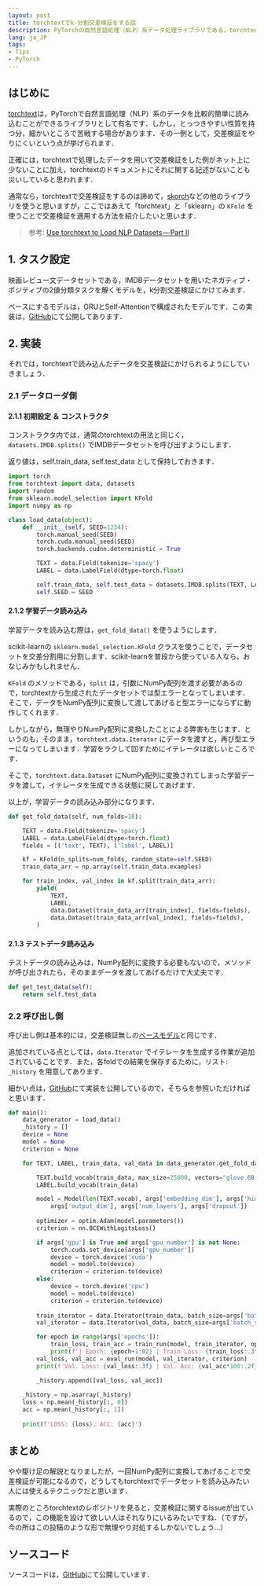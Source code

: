 ```yaml
---
layout: post
title: torchtextでk-分割交差検証をする話
description: PyTorchの自然言語処理（NLP）系データ処理ライブラリである，torchtextでどうしても交差検証をしたい人のためのTipsです．scikit-learnライクな，交差検証をしやすいライブラリとして有名である，skorchは使いません．
lang: ja_JP
tags:
- Tips
- PyTorch
---
```


## はじめに
[torchtext](https://github.com/pytorch/text)は，PyTorchで自然言語処理（NLP）系のデータを比較的簡単に読み込むことができるライブラリとして有名です．しかし，とっつきやすい性質を持つ分，細かいところで苦戦する場合があります．その一例として，交差検証をやりにくいという点が挙げられます．

正確には，torchtextで処理したデータを用いて交差検証をした例がネット上に少ないことに加え，torchtextのドキュメントにそれに関する記述がないことも災いしていると思われます．

通常なら，torchtextで交差検証をするのは諦めて，[skorch](https://github.com/skorch-dev/skorch)などの他のライブラリを使うと思いますが，ここではあえて「torchtext」と「sklearn」の `KFold` を使うことで交差検証を適用する方法を紹介したいと思います．

> <i class="fas fa-link" style="padding: 0 2px 0 0;"></i>参考: [Use torchtext to Load NLP Datasets — Part II](https://towardsdatascience.com/use-torchtext-to-load-nlp-datasets-part-ii-f146c8b9a496)

<div class="inside-ads">
<script async src="//pagead2.googlesyndication.com/pagead/js/adsbygoogle.js"></script>
<ins class="adsbygoogle"
     style="display:block; text-align:center;"
     data-ad-layout="in-article"
     data-ad-format="fluid"
     data-ad-client="ca-pub-1838422896597988"
     data-ad-slot="7676908062"></ins>
<script>
     (adsbygoogle = window.adsbygoogle || []).push({});
</script>
</div>

## 1. タスク設定
映画レビュー文データセットである，IMDBデータセットを用いたネガティブ・ポジティブの2値分類タスクを解くモデルを，k分割交差検証にかけてみます．

ベースにするモデルは，GRUとSelf-Attentionで構成されたモデルです．この実装は，[GitHub](https://github.com/gucci-j/imdb-classification-gru)にて公開してあります．

## 2. 実装
それでは，torchtextで読み込んだデータを交差検証にかけられるようにしていきましょう．

### 2.1 データローダ側
#### 2.1.1 初期設定 ＆ コンストラクタ

コンストラクタ内では，通常のtorchtextの用法と同じく，`datasets.IMDB.splits()` でIMDBデータセットを呼び出すようにします．

返り値は，self.train_data, self.test_data として保持しておきます．

```python
import torch
from torchtext import data, datasets
import random
from sklearn.model_selection import KFold
import numpy as np

class load_data(object):
    def __init__(self, SEED=1234):
        torch.manual_seed(SEED)
        torch.cuda.manual_seed(SEED)
        torch.backends.cudnn.deterministic = True

        TEXT = data.Field(tokenize='spacy')
        LABEL = data.LabelField(dtype=torch.float)

        self.train_data, self.test_data = datasets.IMDB.splits(TEXT, LABEL)
        self.SEED = SEED
```

#### 2.1.2 学習データ読み込み

学習データを読み込む際は，`get_fold_data()` を使うようにします．

scikit-learnの `sklearn.model_selection.KFold` クラスを使うことで，データセットを交差分割用に分割します．scikit-learnを普段から使っている人なら，おなじみかもしれません．

`KFold` のメソッドである，`split` は，引数にNumPy配列を渡す必要があるので，torchtextから生成されたデータセットでは型エラーとなってしまいます．そこで，データをNumPy配列に変換して渡してあげると型エラーにならずに動作してくれます．

しかしながら，無理やりNumPy配列に変換したことによる弊害も生じます．というのも，そのまま，`torchtext.data.Iterator` にデータを渡すと，再び型エラーになってしまいます．学習をラクして回すためにイテレータは欲しいところです．

そこで，`torchtext.data.Dataset` にNumPy配列に変換されてしまった学習データを渡して，イテレータを生成できる状態に戻してあげます．

以上が，学習データの読み込み部分になります．

```python
def get_fold_data(self, num_folds=10):

    TEXT = data.Field(tokenize='spacy')
    LABEL = data.LabelField(dtype=torch.float)
    fields = [('text', TEXT), ('label', LABEL)]

    kf = KFold(n_splits=num_folds, random_state=self.SEED)
    train_data_arr = np.array(self.train_data.examples)

    for train_index, val_index in kf.split(train_data_arr):
        yield(
            TEXT,
            LABEL,
            data.Dataset(train_data_arr[train_index], fields=fields),
            data.Dataset(train_data_arr[val_index], fields=fields),
        )
```

#### 2.1.3 テストデータ読み込み

テストデータの読み込みは，NumPy配列に変換する必要もないので，メソッドが呼び出されたら，そのままデータを渡してあげるだけで大丈夫です．

```python
def get_test_data(self):
    return self.test_data
```


### 2.2 呼び出し側

呼び出し側は基本的には，交差検証無しの[ベースモデル](https://github.com/gucci-j/imdb-classification-gru)と同じです．

追加されている点としては，`data.Iterator` でイテレータを生成する作業が追加されていることです．また，各foldでの結果を保存するために，リスト: `_history` を用意してあります．

細かい点は，[GitHub](https://github.com/gucci-j/pytorch-imdb-cv)にて実装を公開しているので，そちらを参照いただければと思います．

```python
def main():
    data_generator = load_data()
    _history = []
    device = None
    model = None
    criterion = None

    for TEXT, LABEL, train_data, val_data in data_generator.get_fold_data():

        TEXT.build_vocab(train_data, max_size=25000, vectors="glove.6B.300d")
        LABEL.build_vocab(train_data)

        model = Model(len(TEXT.vocab), args['embedding_dim'], args['hidden_dim'],
            args['output_dim'], args['num_layers'], args['dropout'])
        
        optimizer = optim.Adam(model.parameters())
        criterion = nn.BCEWithLogitsLoss()

        if args['gpu'] is True and args['gpu_number'] is not None:
            torch.cuda.set_device(args['gpu_number'])
            device = torch.device('cuda')
            model = model.to(device)
            criterion = criterion.to(device)
        else:
            device = torch.device('cpu')
            model = model.to(device)
            criterion = criterion.to(device)
        
        train_iterator = data.Iterator(train_data, batch_size=args['batch_size'], sort_key=lambda x: len(x.text), device=device)
        val_iterator = data.Iterator(val_data, batch_size=args['batch_size'], sort_key=lambda x: len(x.text), device=device)

        for epoch in range(args['epochs']):
            train_loss, train_acc = train_run(model, train_iterator, optimizer, criterion)
            print(f'| Epoch: {epoch+1:02} | Train Loss: {train_loss:.3f} | Train Acc: {train_acc*100:.2f}%')
        val_loss, val_acc = eval_run(model, val_iterator, criterion)
        print(f'Val. Loss: {val_loss:.3f} | Val. Acc: {val_acc*100:.2f}% |')

        _history.append([val_loss, val_acc])
    
    _history = np.asarray(_history)
    loss = np.mean(_history[:, 0])
    acc = np.mean(_history[:, 1])
    
    print(f'LOSS: {loss}, ACC: {acc}')
```

## まとめ

やや駆け足の解説となりましたが，一回NumPy配列に変換してあげることで交差検証が可能になるので，どうしてもtorchtextでデータセットを読み込みたい人には使えるテクニックだと思います．

実際のところtorchtextのレポジトリを見ると，交差検証に関するissueが出ているので，この機能を設けて欲しい人はそれなりにいるみたいですね．（ですが，今の所はこの投稿のような形で無理やり対処するしかないでしょう...）

## ソースコード

ソースコードは，[GitHub](https://github.com/gucci-j/pytorch-imdb-cv)にて公開しています．